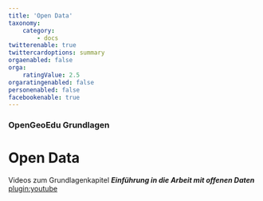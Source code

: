 ```yaml
---
title: 'Open Data'
taxonomy:
    category:
        - docs
twitterenable: true
twittercardoptions: summary
orgaenabled: false
orga:
    ratingValue: 2.5
orgaratingenabled: false
personenabled: false
facebookenable: true
---
```


### OpenGeoEdu Grundlagen

# Open&nbsp;Data

Videos zum Grundlagenkapitel ***Einführung in die Arbeit mit offenen Daten***
[plugin:youtube](https://youtu.be/PQ-d0F281Uo)
